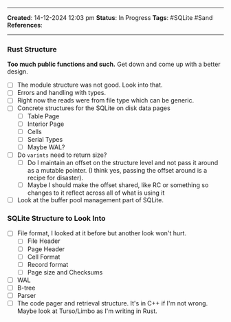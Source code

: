 _____
**Created**: 14-12-2024 12:03 pm
**Status**: In Progress
**Tags**: #SQLite #Sand
**References**: 
______

### Rust Structure
**Too much public functions and such.** Get down and come up with a better design. 

- [ ] The module structure was not good. Look into that.
- [ ] Errors and handling with types.
- [ ] Right now the reads were from file type which can be generic.
- [ ] Concrete structures for the SQLite on disk data pages
	- [ ] Table Page
	- [ ] Interior Page
	- [ ] Cells
	- [ ] Serial Types
	- [ ] Maybe WAL?
- [ ] Do `varints` need to return size?
	- [ ] Do I maintain an offset on the structure level and not pass it around as a mutable pointer. (I think yes, passing the offset around is a recipe for disaster).
	- [ ] Maybe I should make the offset shared, like RC or something so changes to it reflect across all of what is using it
- [ ] Look at the buffer pool management part of SQLite.

### SQLite Structure to Look Into
- [ ] File format, I looked at it before but another look won't hurt.
	- [ ] File Header
	- [ ] Page Header
	- [ ] Cell Format
	- [ ] Record format
	- [ ] Page size and Checksums
- [ ] WAL
- [ ] B-tree
- [ ] Parser
- [ ] The code pager and retrieval structure. It's in C++ if I'm not wrong. Maybe look at Turso/Limbo as I'm writing in Rust.
